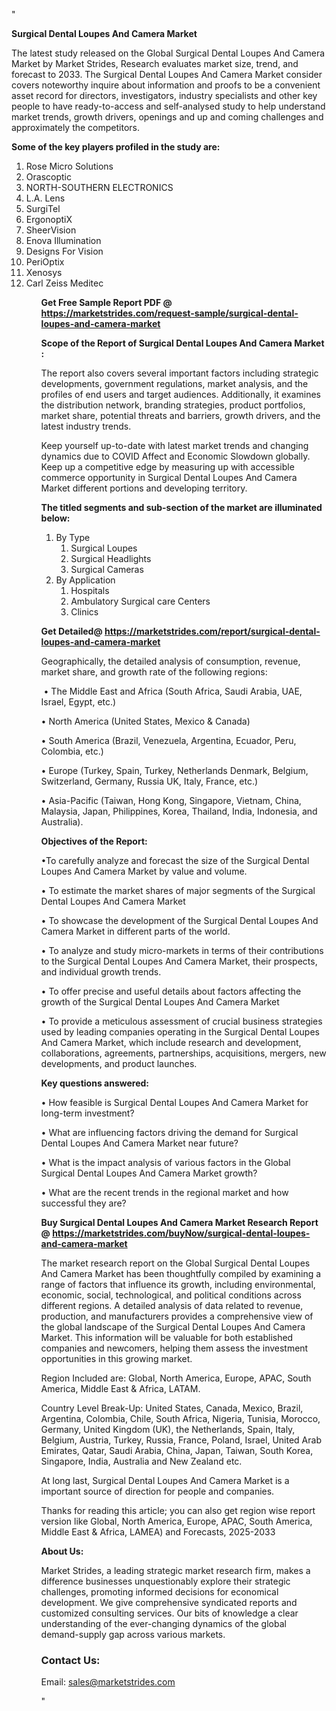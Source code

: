 "<p><strong>Surgical Dental Loupes And Camera Market</strong></p>
<p>The latest study released on the Global Surgical Dental Loupes And Camera Market by Market Strides, Research evaluates market size, trend, and forecast to 2033. The Surgical Dental Loupes And Camera Market consider covers noteworthy inquire about information and proofs to be a convenient asset record for directors, investigators, industry specialists and other key people to have ready-to-access and self-analysed study to help understand market trends, growth drivers, openings and up and coming challenges and approximately the competitors.</p>
<p><strong> Some of the key players profiled in the study are: </strong></p>
<p><ol><li>
Rose Micro Solutions</li><li>Orascoptic</li><li>NORTH-SOUTHERN ELECTRONICS</li><li>L.A. Lens</li><li>SurgiTel</li><li>ErgonoptiX</li><li>SheerVision</li><li>Enova Illumination</li><li>Designs For Vision</li><li>PeriOptix</li><li>Xenosys</li><li>Carl Zeiss Meditec


</li><ol></p>
<p><strong>Get Free Sample Report PDF @ <a href=https://marketstrides.com/request-sample/surgical-dental-loupes-and-camera-market>https://marketstrides.com/request-sample/surgical-dental-loupes-and-camera-market</a></strong></p>
<p><strong> Scope of the Report of Surgical Dental Loupes And Camera Market : </strong></p>
<p>The report also covers several important factors including strategic developments, government regulations, market analysis, and the profiles of end users and target audiences. Additionally, it examines the distribution network, branding strategies, product portfolios, market share, potential threats and barriers, growth drivers, and the latest industry trends.</p>
<p>Keep yourself up-to-date with latest market trends and changing dynamics due to COVID Affect and Economic Slowdown globally. Keep up a competitive edge by measuring up with accessible commerce opportunity in Surgical Dental Loupes And Camera Market different portions and developing territory.</p>
<p><strong> The titled segments and sub-section of the market are illuminated below: </strong></p>
<p><ol><li>By Type<ol><li>Surgical Loupes</li><li>Surgical Headlights</li><li>Surgical Cameras</li></ol></li><li>By Application<ol><li>Hospitals</li><li>Ambulatory Surgical care Centers</li><li>Clinics</li></ol></li></ol></p>
<p><strong>Get Detailed@ <a href=https://marketstrides.com/report/surgical-dental-loupes-and-camera-market>https://marketstrides.com/report/surgical-dental-loupes-and-camera-market</a></strong></p>
<p>Geographically, the detailed analysis of consumption, revenue, market share, and growth rate of the following regions:</p>
<p>&nbsp;&bull; The Middle East and Africa (South Africa, Saudi Arabia, UAE, Israel, Egypt, etc.)</p>
<p>&bull; North America (United States, Mexico &amp; Canada)</p>
<p>&bull; South America (Brazil, Venezuela, Argentina, Ecuador, Peru, Colombia, etc.)</p>
<p>&bull; Europe (Turkey, Spain, Turkey, Netherlands Denmark, Belgium, Switzerland, Germany, Russia UK, Italy, France, etc.)</p>
<p>&bull; Asia-Pacific (Taiwan, Hong Kong, Singapore, Vietnam, China, Malaysia, Japan, Philippines, Korea, Thailand, India, Indonesia, and Australia).</p>
<p><strong>Objectives of the Report: </strong></p>
<p>&bull;To carefully analyze and forecast the size of the Surgical Dental Loupes And Camera Market by value and volume.</p>
<p>&bull; To estimate the market shares of major segments of the Surgical Dental Loupes And Camera Market</p>
<p>&bull; To showcase the development of the Surgical Dental Loupes And Camera Market in different parts of the world.</p>
<p>&bull; To analyze and study micro-markets in terms of their contributions to the Surgical Dental Loupes And Camera Market, their prospects, and individual growth trends.</p>
<p>&bull; To offer precise and useful details about factors affecting the growth of the Surgical Dental Loupes And Camera Market</p>
<p>&bull; To provide a meticulous assessment of crucial business strategies used by leading companies operating in the Surgical Dental Loupes And Camera Market, which include research and development, collaborations, agreements, partnerships, acquisitions, mergers, new developments, and product launches.</p>
<p><strong>Key questions answered: </strong></p>
<p>&bull; How feasible is Surgical Dental Loupes And Camera Market for long-term investment?</p>
<p>&bull; What are influencing factors driving the demand for Surgical Dental Loupes And Camera Market near future?</p>
<p>&bull; What is the impact analysis of various factors in the Global Surgical Dental Loupes And Camera Market growth?</p>
<p>&bull; What are the recent trends in the regional market and how successful they are?</p>
<p><strong>Buy Surgical Dental Loupes And Camera Market Research Report @&nbsp;<a href=https://marketstrides.com/buyNow/surgical-dental-loupes-and-camera-market>https://marketstrides.com/buyNow/surgical-dental-loupes-and-camera-market</a></strong></p>
<p>The market research report on the Global Surgical Dental Loupes And Camera Market has been thoughtfully compiled by examining a range of factors that influence its growth, including environmental, economic, social, technological, and political conditions across different regions. A detailed analysis of data related to revenue, production, and manufacturers provides a comprehensive view of the global landscape of the Surgical Dental Loupes And Camera Market. This information will be valuable for both established companies and newcomers, helping them assess the investment opportunities in this growing market.</p>
<p>Region Included are: Global, North America, Europe, APAC, South America, Middle East &amp; Africa, LATAM.</p>
<p>Country Level Break-Up: United States, Canada, Mexico, Brazil, Argentina, Colombia, Chile, South Africa, Nigeria, Tunisia, Morocco, Germany, United Kingdom (UK), the Netherlands, Spain, Italy, Belgium, Austria, Turkey, Russia, France, Poland, Israel, United Arab Emirates, Qatar, Saudi Arabia, China, Japan, Taiwan, South Korea, Singapore, India, Australia and New Zealand etc.</p>
<p>At long last, Surgical Dental Loupes And Camera Market is a important source of direction for people and companies.</p>
<p>Thanks for reading this article; you can also get region wise report version like Global, North America, Europe, APAC, South America, Middle East &amp; Africa, LAMEA) and Forecasts, 2025-2033</p>
<p><strong>About Us: </strong></p>
<p>Market Strides, a leading strategic market research firm, makes a difference businesses unquestionably explore their strategic challenges, promoting informed decisions for economical development. We give comprehensive syndicated reports and customized consulting services. Our bits of knowledge a clear understanding of the ever-changing dynamics of the global demand-supply gap across various markets.</p>
<h3>Contact Us:</h3>
<p>Email: <a href=mailto:sales@marketstrides.com>sales@marketstrides.com</a></p>"
